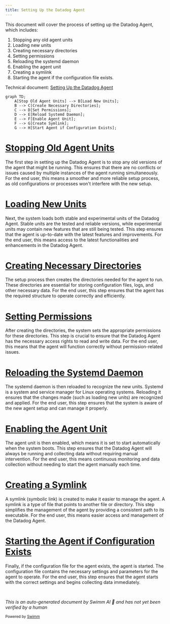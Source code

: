 ```yaml
---
title: Setting Up the Datadog Agent
---
```

This document will cover the process of setting up the Datadog Agent, which includes:

1. Stopping any old agent units
2. Loading new units
3. Creating necessary directories
4. Setting permissions
5. Reloading the systemd daemon
6. Enabling the agent unit
7. Creating a symlink
8. Starting the agent if the configuration file exists.

Technical document: <SwmLink doc-title="Setting Up the Datadog Agent">[Setting Up the Datadog Agent](/.swm/setting-up-the-datadog-agent.kmuc1pzj.sw.md)</SwmLink>

```mermaid
graph TD;
    A[Stop Old Agent Units] --> B[Load New Units];
    B --> C[Create Necessary Directories];
    C --> D[Set Permissions];
    D --> E[Reload Systemd Daemon];
    E --> F[Enable Agent Unit];
    F --> G[Create Symlink];
    G --> H[Start Agent if Configuration Exists];
```

# [Stopping Old Agent Units](https://app.swimm.io/repos/Z2l0aHViJTNBJTNBZGF0YWRvZy1hZ2VudCUzQSUzQVN3aW1tLURlbW8=/docs/kmuc1pzj#stopoldagentunits)

The first step in setting up the Datadog Agent is to stop any old versions of the agent that might be running. This ensures that there are no conflicts or issues caused by multiple instances of the agent running simultaneously. For the end user, this means a smoother and more reliable setup process, as old configurations or processes won't interfere with the new setup.

# [Loading New Units](https://app.swimm.io/repos/Z2l0aHViJTNBJTNBZGF0YWRvZy1hZ2VudCUzQSUzQVN3aW1tLURlbW8=/docs/kmuc1pzj#loadunit)

Next, the system loads both stable and experimental units of the Datadog Agent. Stable units are the tested and reliable versions, while experimental units may contain new features that are still being tested. This step ensures that the agent is up-to-date with the latest features and improvements. For the end user, this means access to the latest functionalities and enhancements in the Datadog Agent.

# [Creating Necessary Directories](https://app.swimm.io/repos/Z2l0aHViJTNBJTNBZGF0YWRvZy1hZ2VudCUzQSUzQVN3aW1tLURlbW8=/docs/kmuc1pzj#createdirectories)

The setup process then creates the directories needed for the agent to run. These directories are essential for storing configuration files, logs, and other necessary data. For the end user, this step ensures that the agent has the required structure to operate correctly and efficiently.

# [Setting Permissions](https://app.swimm.io/repos/Z2l0aHViJTNBJTNBZGF0YWRvZy1hZ2VudCUzQSUzQVN3aW1tLURlbW8=/docs/kmuc1pzj#setpermissions)

After creating the directories, the system sets the appropriate permissions for these directories. This step is crucial to ensure that the Datadog Agent has the necessary access rights to read and write data. For the end user, this means that the agent will function correctly without permission-related issues.

# [Reloading the Systemd Daemon](https://app.swimm.io/repos/Z2l0aHViJTNBJTNBZGF0YWRvZy1hZ2VudCUzQSUzQVN3aW1tLURlbW8=/docs/kmuc1pzj#reloadsystemddaemon)

The systemd daemon is then reloaded to recognize the new units. Systemd is a system and service manager for Linux operating systems. Reloading it ensures that the changes made (such as loading new units) are recognized and applied. For the end user, this step ensures that the system is aware of the new agent setup and can manage it properly.

# [Enabling the Agent Unit](https://app.swimm.io/repos/Z2l0aHViJTNBJTNBZGF0YWRvZy1hZ2VudCUzQSUzQVN3aW1tLURlbW8=/docs/kmuc1pzj#enableagentunit)

The agent unit is then enabled, which means it is set to start automatically when the system boots. This step ensures that the Datadog Agent will always be running and collecting data without requiring manual intervention. For the end user, this means continuous monitoring and data collection without needing to start the agent manually each time.

# [Creating a Symlink](https://app.swimm.io/repos/Z2l0aHViJTNBJTNBZGF0YWRvZy1hZ2VudCUzQSUzQVN3aW1tLURlbW8=/docs/kmuc1pzj#createsymlink)

A symlink (symbolic link) is created to make it easier to manage the agent. A symlink is a type of file that points to another file or directory. This step simplifies the management of the agent by providing a consistent path to its executable. For the end user, this means easier access and management of the Datadog Agent.

# [Starting the Agent if Configuration Exists](https://app.swimm.io/repos/Z2l0aHViJTNBJTNBZGF0YWRvZy1hZ2VudCUzQSUzQVN3aW1tLURlbW8=/docs/kmuc1pzj#startagent)

Finally, if the configuration file for the agent exists, the agent is started. The configuration file contains the necessary settings and parameters for the agent to operate. For the end user, this step ensures that the agent starts with the correct settings and begins collecting data immediately.

&nbsp;

*This is an auto-generated document by Swimm AI 🌊 and has not yet been verified by a human*

<SwmMeta version="3.0.0" repo-id="Z2l0aHViJTNBJTNBZGF0YWRvZy1hZ2VudCUzQSUzQVN3aW1tLURlbW8=" repo-name="datadog-agent"><sup>Powered by [Swimm](/)</sup></SwmMeta>
